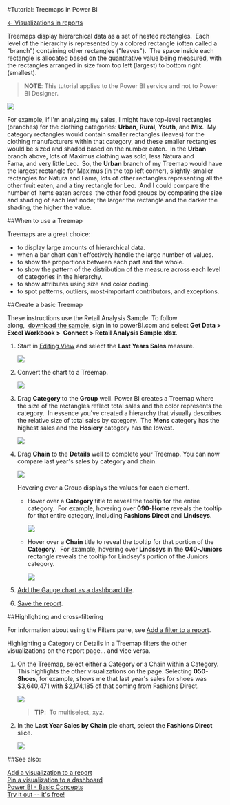 <properties pageTitle="Tutorial: Treemaps in Power BI" description="Tutorial: Treemaps in Power BI" services="powerbi" documentationCenter="" authors="v-anpasi" manager="mblythe" editor=""/>
<tags ms.service="powerbi" ms.devlang="NA" ms.topic="article" ms.tgt_pltfrm="NA" ms.workload="powerbi" ms.date="06/26/2015" ms.author="v-anpasi"/>
#Tutorial: Treemaps in Power BI

[← Visualizations in reports](https://support.powerbi.com/knowledgebase/topics/65160-visualizations-in-reports)

Treemaps display hierarchical data as a set of nested rectangles.  Each level of the hierarchy is represented by a colored rectangle (often called a "branch") containing other rectangles ("leaves").  The space inside each rectangle is allocated based on the quantitative value being measured, with the rectangles arranged in size from top left (largest) to bottom right (smallest).

> **NOTE**: This tutorial applies to the Power BI service and not to Power BI Designer. 

![](media/powerbi-service-tutorial-treemaps/pbi-Nancy_viz_treemap.png)

For example, if I'm analyzing my sales, I might have top-level rectangles (branches) for the clothing categories: **Urban**, **Rural**, **Youth**, and **Mix**.  My category rectangles would contain smaller rectangles (leaves) for the clothing manufacturers within that category, and these smaller rectangles would be sized and shaded based on the number eaten.  In the **Urban** branch above, lots of Maximus clothing was sold, less Natura and Fama, and very little Leo.  So, the **Urban** branch of my Treemap would have the largest rectangle for Maximus (in the top left corner), slightly-smaller rectangles for Natura and Fama, lots of other rectangles representing all the other fruit eaten, and a tiny rectangle for Leo.  And I could compare the number of items eaten across  the other food groups by comparing the size and shading of each leaf node; the larger the rectangle and the darker the shading, the higher the value.

##When to use a Treemap

Treemaps are a great choice:

-   to display large amounts of hierarchical data.
-   when a bar chart can't effectively handle the large number of values.
-   to show the proportions between each part and the whole.
-   to show the pattern of the distribution of the measure across each level of categories in the hierarchy.
-   to show attributes using size and color coding.
-   to spot patterns, outliers, most-important contributors, and exceptions.

##Create a basic Treemap

These instructions use the Retail Analysis Sample. To follow along,  [download the sample](http://support.powerbi.com/knowledgebase/articles/514904-download-samples), sign in to powerBI.com and select **Get Data \> Excel Workbook \>  Connect \> Retail Analysis Sample**.**xlsx**.

1. Start in [Editing View](http://support.powerbi.com/knowledgebase/articles/443094-edit-a-report) and select the **Last Years Sales** measure.

    ![](media/powerbi-service-tutorial-treemaps/treemapFirstValue.png)

2. Convert the chart to a Treemap. 

    ![](media/powerbi-service-tutorial-treemaps/treemapConvertTo.png)

3. Drag **Category** to the **Group** well. Power BI creates a Treemap where the size of the rectangles reflect total sales and the color represents the category.  In essence you've created a hierarchy that visually describes the relative size of total sales by category.  The **Mens** category has the highest sales and the **Hosiery** category has the lowest.  

    ![](media/powerbi-service-tutorial-treemaps/treemap_addGroup.png)  
4. Drag **Chain** to the **Details** well to complete your Treemap. You can now compare last year's sales by category and chain.  

    ![](media/powerbi-service-tutorial-treemaps/treemapComplete.png)

    Hovering over a Group displays the values for each element.
    -   Hover over a **Category** title to reveal the tooltip for the entire category.  For example, hovering over **090-Home** reveals the tooltip for that entire category, including **Fashions Direct** and **Lindseys**.  

    	![](media/powerbi-service-tutorial-treemaps/treemapHoverNew.png)
    
    -   Hover over a **Chain** title to reveal the tooltip for that portion of the **Category**.  For example, hovering over **Lindseys** in the **040-Juniors** rectangle reveals the tooltip for Lindsey's portion of the Juniors category.  

    	![](media/powerbi-service-tutorial-treemaps/treemapHoverDetails.png)  
5. [Add the Gauge chart as a dashboard tile](http://support.powerbi.com/knowledgebase/articles/425669-tiles-in-power-bi). 
6. [Save the report](http://support.powerbi.com/knowledgebase/articles/444112-save-a-report).

##Highlighting and cross-filtering

For information about using the Filters pane, see [Add a filter to a report](http://support.powerbi.com/knowledgebase/articles/464704-add-a-filter-to-a-report).

Highlighting a Category or Details in a Treemap filters the other visualizations on the report page... and vice versa.

1.  On the Treemap, select either a Category or a Chain within a Category.  This highlights the other visualizations on the page. Selecting **050-Shoes**, for example, shows me that last year's sales for shoes was $3,640,471 with $2,174,185 of that coming from Fashions Direct.

    ![](media/powerbi-service-tutorial-treemaps/treemapHiliting.png)  
    > **TIP**:  To multiselect, xyz. 
    
2.  In the **Last Year Sales by Chain** pie chart, select the **Fashions Direct** slice.

    ![](media/powerbi-service-tutorial-treemaps/treemapNoOwl.gif)

##See also:

[Add a visualization to a report](https://powerbi.uservoice.com/knowledgebase/articles/441777)  
[Pin a visualization to a dashboard](http://support.powerbi.com/knowledgebase/articles/430323-pin-a-tile-to-a-dashboard-from-a-report)  
[Power BI - Basic Concepts](http://support.powerbi.com/knowledgebase/articles/487029-power-bi-preview-basic-concepts)  
[Try it out -- it's free!](https://powerbi.com/)  
 

 





